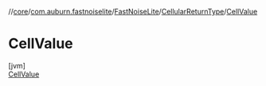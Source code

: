 //[core](../../../../../index.md)/[com.auburn.fastnoiselite](../../../index.md)/[FastNoiseLite](../../index.md)/[CellularReturnType](../index.md)/[CellValue](index.md)

# CellValue

[jvm]\
[CellValue](index.md)
